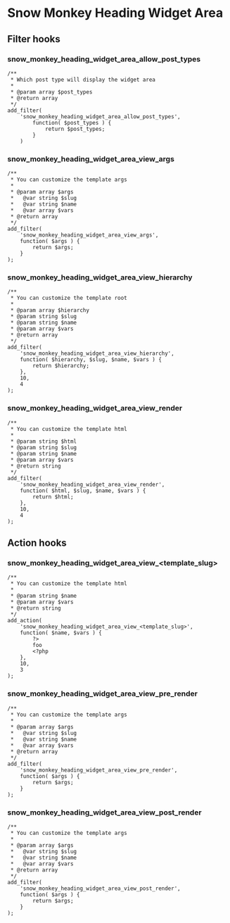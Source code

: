 # Snow Monkey Heading Widget Area

## Filter hooks

### snow_monkey_heading_widget_area_allow_post_types
```
/**
 * Which post type will display the widget area
 *
 * @param array $post_types
 * @return array
 */
add_filter(
	'snow_monkey_heading_widget_area_allow_post_types',
		function( $post_types ) {
			return $post_types;
		}
	)
```

### snow_monkey_heading_widget_area_view_args
```
/**
 * You can customize the template args
 *
 * @param array $args
 *   @var string $slug
 *   @var string $name
 *   @var array $vars
 * @return array
 */
add_filter(
	'snow_monkey_heading_widget_area_view_args',
	function( $args ) {
		return $args;
	}
);
```

### snow_monkey_heading_widget_area_view_hierarchy
```
/**
 * You can customize the template root
 *
 * @param array $hierarchy
 * @param string $slug
 * @param string $name
 * @param array $vars
 * @return array
 */
add_filter(
	'snow_monkey_heading_widget_area_view_hierarchy',
	function( $hierarchy, $slug, $name, $vars ) {
		return $hierarchy;
	},
	10,
	4
);
```

### snow_monkey_heading_widget_area_view_render
```
/**
 * You can customize the template html
 *
 * @param string $html
 * @param string $slug
 * @param string $name
 * @param array $vars
 * @return string
 */
add_filter(
	'snow_monkey_heading_widget_area_view_render',
	function( $html, $slug, $name, $vars ) {
		return $html;
	},
	10,
	4
);
```

## Action hooks

### snow_monkey_heading_widget_area_view_<template_slug>
```
/**
 * You can customize the template html
 *
 * @param string $name
 * @param array $vars
 * @return string
 */
add_action(
	'snow_monkey_heading_widget_area_view_<template_slug>',
	function( $name, $vars ) {
		?>
		foo
		<?php
	},
	10,
	3
);
```

### snow_monkey_heading_widget_area_view_pre_render
```
/**
 * You can customize the template args
 *
 * @param array $args
 *   @var string $slug
 *   @var string $name
 *   @var array $vars
 * @return array
 */
add_filter(
	'snow_monkey_heading_widget_area_view_pre_render',
	function( $args ) {
		return $args;
	}
);
```

### snow_monkey_heading_widget_area_view_post_render
```
/**
 * You can customize the template args
 *
 * @param array $args
 *   @var string $slug
 *   @var string $name
 *   @var array $vars
 * @return array
 */
add_filter(
	'snow_monkey_heading_widget_area_view_post_render',
	function( $args ) {
		return $args;
	}
);
```
